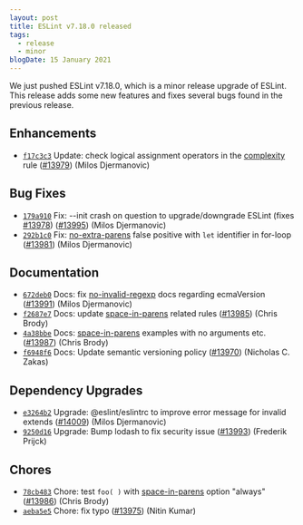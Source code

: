 ```yaml
---
layout: post
title: ESLint v7.18.0 released
tags:
  - release
  - minor
blogDate: 15 January 2021
---
```


We just pushed ESLint v7.18.0, which is a minor release upgrade of ESLint. This release adds some new features and fixes several bugs found in the previous release.










## Enhancements


* [`f17c3c3`](https://github.com/eslint/eslint/commit/f17c3c371789ffa84f0cda57101e8193899adbe6) Update: check logical assignment operators in the [complexity](/docs/rules/complexity) rule ([#13979](https://github.com/eslint/eslint/issues/13979)) (Milos Djermanovic)




## Bug Fixes


* [`179a910`](https://github.com/eslint/eslint/commit/179a910b32e853bc12a9dd71f7c10e762cbeac44) Fix: --init crash on question to upgrade/downgrade ESLint (fixes [#13978](https://github.com/eslint/eslint/issues/13978)) ([#13995](https://github.com/eslint/eslint/issues/13995)) (Milos Djermanovic)
* [`292b1c0`](https://github.com/eslint/eslint/commit/292b1c0017bc442d399f67e01d699c59e6b71453) Fix: [no-extra-parens](/docs/rules/no-extra-parens) false positive with `let` identifier in for-loop ([#13981](https://github.com/eslint/eslint/issues/13981)) (Milos Djermanovic)




## Documentation


* [`672deb0`](https://github.com/eslint/eslint/commit/672deb057a14a7acad8c669189870009f1edb8a6) Docs: fix [no-invalid-regexp](/docs/rules/no-invalid-regexp) docs regarding ecmaVersion ([#13991](https://github.com/eslint/eslint/issues/13991)) (Milos Djermanovic)
* [`f2687e7`](https://github.com/eslint/eslint/commit/f2687e71f9e2a2773f821c4dc1a02abe95b97df4) Docs: update [space-in-parens](/docs/rules/space-in-parens) related rules ([#13985](https://github.com/eslint/eslint/issues/13985)) (Chris Brody)
* [`4a38bbe`](https://github.com/eslint/eslint/commit/4a38bbe81b4b29ca1a4e62d0a0cc8d525455b063) Docs: [space-in-parens](/docs/rules/space-in-parens) examples with no arguments etc. ([#13987](https://github.com/eslint/eslint/issues/13987)) (Chris Brody)
* [`f6948f6`](https://github.com/eslint/eslint/commit/f6948f6bdc763dca0787bb2786bc9f6f9ed88f43) Docs: Update semantic versioning policy ([#13970](https://github.com/eslint/eslint/issues/13970)) (Nicholas C. Zakas)




## Dependency Upgrades


* [`e3264b2`](https://github.com/eslint/eslint/commit/e3264b26a625d926a1ea96df1c4b643af5c3797c) Upgrade: @eslint/eslintrc to improve error message for invalid extends ([#14009](https://github.com/eslint/eslint/issues/14009)) (Milos Djermanovic)
* [`9250d16`](https://github.com/eslint/eslint/commit/9250d167ceb5684669eabe93dae326e33f0684f2) Upgrade: Bump lodash to fix security issue ([#13993](https://github.com/eslint/eslint/issues/13993)) (Frederik Prijck)






## Chores


* [`78cb483`](https://github.com/eslint/eslint/commit/78cb48345c725e9f90fd0e631c476802244df4a4) Chore: test `foo( )` with [space-in-parens](/docs/rules/space-in-parens) option "always" ([#13986](https://github.com/eslint/eslint/issues/13986)) (Chris Brody)
* [`aeba5e5`](https://github.com/eslint/eslint/commit/aeba5e5e6062095a06d9b867d7e7ee75422f25b9) Chore: fix typo ([#13975](https://github.com/eslint/eslint/issues/13975)) (Nitin Kumar)


